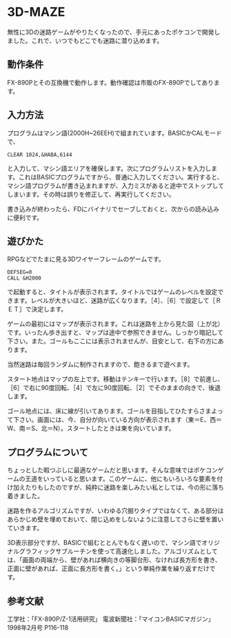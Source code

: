 # 3D-MAZE

無性に3Dの迷路ゲームがやりたくなったので、手元にあったポケコンで開発しました。これで、いつでもどこでも迷路に潜り込めます。

## 動作条件

FX-890Pとその互換機で動作します。動作確認は市販のFX-890Pでしてあります。

## 入力方法

プログラムはマシン語(2000H~26EEH)で組まれています。BASICかCALモードで、

```
CLEAR 1024,&HABA,6144
```

と入力して、マシン語エリアを確保します。次にプログラムリストを入力します。これはBASICプログラムですから、普通に入力してください。実行すると、マシン語プログラムが書き込まれますが、入力ミスがあると途中でストップしてしまいます。その時は誤りを修正して、再実行してください。

書き込みが終わったら、FDにバイナリでセーブしておくと、次からの読み込みに便利です。

## 遊びかた

RPGなどでたまに見る3Dワイヤーフレームのゲームです。

```
DEFSEG=0
CALL &H2000
```

で起動すると、タイトルが表示されます。タイトルではゲームのレベルを設定できます。レベルが大きいほど、迷路が広くなります。［4］、［6］で設定して［ＲＥＴ］で決定します。

ゲームの最初にはマップが表示されます。これは迷路を上から見た図（上が北）です。いったん歩き出すと、マップは途中で参照できません。しっかり暗記して下さい。また。ゴールもここには表示されませんが、目安として、右下の方にあります。

当然迷路は毎回ランダムに制作されますので、飽きるまで遊べます。

スタート地点はマップの左上です。移動はテンキーで行います。［8］で前進し、［6］で右に90度回転、［4］で左に90度回転、［2］でそのままの向きで、後退します。

ゴール地点には、床に線が引いてあります。ゴールを目指してひたすらさまよって下さい。画面には、今、自分が向いている方向が表示されます（東＝E、西＝W、南＝S、北＝N）。スタートしたときは東を向いています。

## プログラムについて

ちょっとした暇つぶしに最適なゲームだと思います。そんな意味ではポケコンゲームの王道をいっていると思います。このゲームに、他にもいろいろな要素を付け加えたりもしたのですが、純粋に迷路を楽しみたい私としては、今の形に落ち着きました。

迷路を作るアルゴリズムですが、いわゆる穴掘りタイプではなくて、ある部分はあらかじめ壁を埋めておいて、閉じ込めをしないように注意してさらに壁を置いていきます。

3D表示部分ですが、BASICで組むととんでもなく遅いので、マシン語でオリジナルグラフィックサブルーチンを使って高速化しました。アルゴリズムとしては、「画面の両端から、壁があれば横向きの等脚台形、なければ長方形を書き、正面に壁があれば、正面に長方形を書く。」という単純作業を繰り返すだけです。

## 参考文献

工学社：「FX-890P/Z-1活用研究」
電波新聞社：「マイコンBASICマガジン」1998年2月号 P116-118
